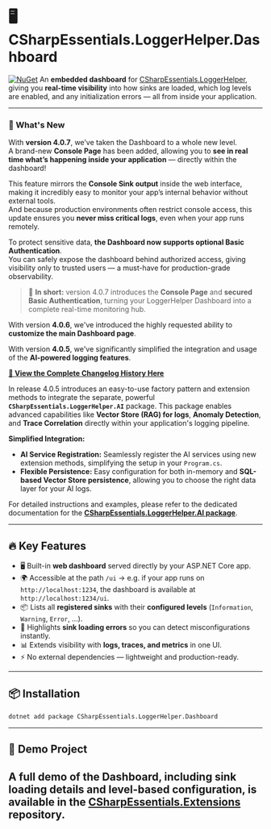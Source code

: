 # 🖥️ CSharpEssentials.LoggerHelper.Dashboard

[![NuGet](https://img.shields.io/nuget/v/CSharpEssentials.LoggerHelper.Dashboard.svg)](https://www.nuget.org/packages/CSharpEssentials.LoggerHelper.Dashboard)
An **embedded dashboard** for [CSharpEssentials.LoggerHelper](https://github.com/alexbypa/CSharp.Essentials), giving you **real-time visibility** into how sinks are loaded, which log levels are enabled, and any initialization errors — all from inside your application.

---

### 🎉 What's New 
With **version 4.0.7**, we’ve taken the Dashboard to a whole new level.  
A brand-new **Console Page** has been added, allowing you to **see in real time what’s happening inside your application** — directly within the dashboard!  

This feature mirrors the **Console Sink output** inside the web interface, making it incredibly easy to monitor your app’s internal behavior without external tools.  
And because production environments often restrict console access, this update ensures you **never miss critical logs**, even when your app runs remotely.

To protect sensitive data, **the Dashboard now supports optional Basic Authentication**.  
You can safely expose the dashboard behind authorized access, giving visibility only to trusted users — a must-have for production-grade observability.

> 🧠 **In short:** version 4.0.7 introduces the **Console Page** and **secured Basic Authentication**, turning your LoggerHelper Dashboard into a complete real-time monitoring hub.

With version **4.0.6**, we've introduced the highly requested ability to **customize the main Dashboard page**.

With version **4.0.5**, we've significantly simplified the integration and usage of the **AI-powered logging features**.

**[📝 View the Complete Changelog History Here](https://github.com/alexbypa/CSharp.Essentials/blob/main/CSharpEssentials.LoggerHelper.Dashboard/changelog.md)**

In release 4.0.5 introduces an easy-to-use factory pattern and extension methods to integrate the separate, powerful **`CSharpEssentials.LoggerHelper.AI`** package. This package enables advanced capabilities like **Vector Store (RAG) for logs**, **Anomaly Detection**, and **Trace Correlation** directly within your application's logging pipeline.

**Simplified Integration:**

* **AI Service Registration:** Seamlessly register the AI services using new extension methods, simplifying the setup in your `Program.cs`.
* **Flexible Persistence:** Easy configuration for both in-memory and **SQL-based Vector Store persistence**, allowing you to choose the right data layer for your AI logs.

For detailed instructions and examples, please refer to the dedicated documentation for the **[CSharpEssentials.LoggerHelper.AI package](https://www.nuget.org/packages/CSharpEssentials.LoggerHelper.AI)**.

---

## 🔥 Key Features

* 🖥️ Built-in **web dashboard** served directly by your ASP.NET Core app.
* 🌍 Accessible at the path `/ui` → e.g. if your app runs on `http://localhost:1234`, the dashboard is available at `http://localhost:1234/ui`.
* 📦 Lists all **registered sinks** with their **configured levels** (`Information`, `Warning`, `Error`, …).
* 🚨 Highlights **sink loading errors** so you can detect misconfigurations instantly.
* 📊 Extends visibility with **logs, traces, and metrics** in one UI.
* ⚡ No external dependencies — lightweight and production-ready.

---

## 📦 Installation

```bash
dotnet add package CSharpEssentials.LoggerHelper.Dashboard
```

---

## 🚀 Demo Project
A full demo of the Dashboard, including sink loading details and level-based configuration, is available in the [**CSharpEssentials.Extensions**](https://github.com/alexbypa/Csharp.Essentials.Extensions) repository.
---